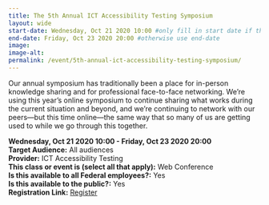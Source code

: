 ```yaml
---
title: The 5th Annual ICT Accessibility Testing Symposium
layout: wide
start-date: Wednesday, Oct 21 2020 10:00 #only fill in start date if the events spans multiple days
end-date: Friday, Oct 23 2020 20:00 #otherwise use end-date 
image:
image-alt: 
permalink: /event/5th-annual-ict-accessibility-testing-symposium/
---
```


Our annual symposium has traditionally been a place for in-person knowledge sharing and for professional face-to-face networking. We’re using this year’s online symposium to continue sharing what works during the current situation and beyond, and we’re continuing to network with our peers—but this time online—the same way that so many of us are getting used to while we go through this together.

**Wednesday, Oct 21 2020 10:00 - Friday, Oct 23 2020 20:00**      
**Target Audience:** All audiences  
**Provider:** ICT Accessibility Testing  
**This class or event is (select all that apply):** Web Conference  
**Is this available to all Federal employees?:** Yes  
**Is this available to the public?:** Yes  
**Registration Link:** <a href="https://www.ictaccessibilitytesting.org/" aria-label="Event Registration Link (opens in a new window)">Register</a>